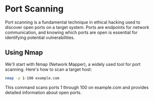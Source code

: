 # Port Scanning

Port scanning is a fundamental technique in ethical hacking used to discover open ports on a target system. Ports are endpoints for network communication, and knowing which ports are open is essential for identifying potential vulnerabilities.

## Using Nmap

We'll start with Nmap (Network Mapper), a widely used tool for port scanning. Here's how to scan a target host:

```bash
nmap -p 1-100 example.com
```

This command scans ports 1 through 100 on example.com and provides detailed information about open ports.
